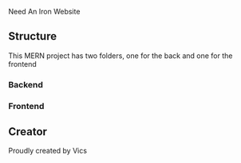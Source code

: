 Need An Iron Website


## Structure

This MERN project has two folders, one for the back and one for the frontend

### Backend



### Frontend


## Creator

Proudly created by Vics